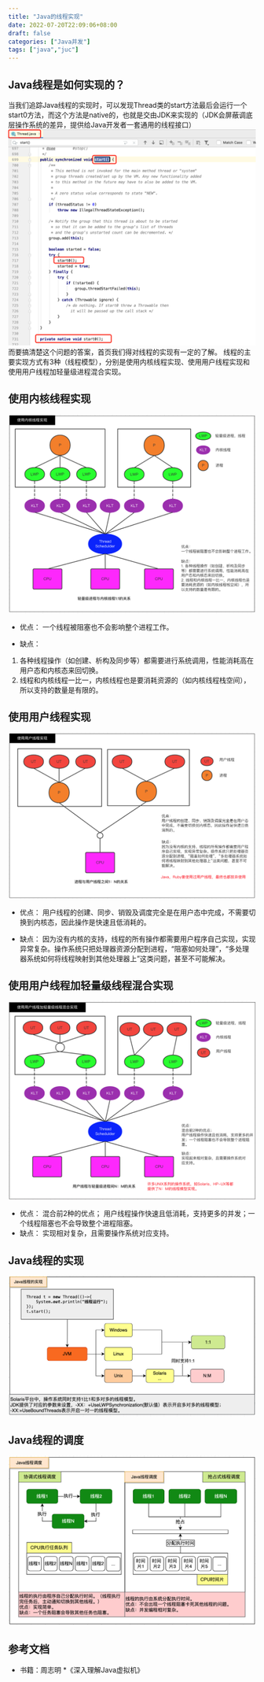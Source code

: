 ```yaml
---
title: "Java的线程实现"
date: 2022-07-20T22:09:06+08:00
draft: false
categories: ["Java并发"]
tags: ["java","juc"]
---
```


## Java线程是如何实现的？
当我们追踪Java线程的实现时，可以发现Thread类的start方法最后会运行一个start0方法，而这个方法是native的，也就是交由JDK来实现的（JDK会屏蔽调底层操作系统的差异，提供给Java开发者一套通用的线程接口）
![](/mb/images/juc/threadImpl/01.png)
而要搞清楚这个问题的答案，首页我们得对线程的实现有一定的了解。
线程的主要实现方式有3种（线程模型），分别是使用内核线程实现、使用用户线程实现和使用用户线程加轻量级进程混合实现。

## 使用内核线程实现
![](/mb/images/juc/threadImpl/02.png)

* 优点：
一个线程被阻塞也不会影响整个进程工作。

* 缺点：
1. 各种线程操作（如创建、析构及同步等）都需要进行系统调用，性能消耗高在用户态和内核态来回切换。
2. 线程和内核线程一比一，内核线程也是要消耗资源的（如内核线程栈空间），所以支持的数量是有限的。

## 使用用户线程实现
![](/mb/images/juc/threadImpl/03.png)

* 优点：
用户线程的创建、同步、销毁及调度完全是在用户态中完成，不需要切换到内核态，因此操作是快速且低消耗的。

* 缺点：
因为没有内核的支持，线程的所有操作都需要用户程序自己实现，实现异常复杂。操作系统只把处理器资源分配到进程，“阻塞如何处理”，“多处理器系统如何将线程映射到其他处理器上”这类问题，甚至不可能解决。

## 使用用户线程加轻量级线程混合实现
![](/mb/images/juc/threadImpl/04.png)

* 优点：
混合前2种的优点；
用户线程操作快速且低消耗，支持更多的并发；一个线程阻塞也不会导致整个进程阻塞。
* 缺点：
实现相对复杂，且需要操作系统对应支持。

## Java线程的实现
![](/mb/images/juc/threadImpl/05.png)

## Java线程的调度
![](/mb/images/juc/threadImpl/06.png)

## 参考文档
* 书籍：周志明 *《深入理解Java虚拟机》



